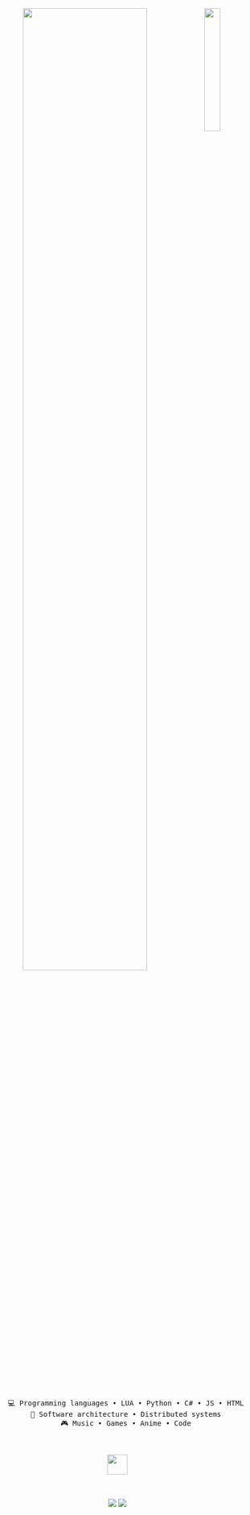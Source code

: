<div align="center">
<img src="https://github.com/innng/innng/assets/26755058/5e0ce0fb-c544-4f8c-a307-5849165746d0" width="25%" align="right" />
<img src="https://readme-typing-svg.demolab.com?font=Inconsolata&weight=500&size=50&duration=4000&pause=300&color=A7A459&center=true&vCenter=true&multiline=true&repeat=false&random=false&width=1300&height=140&lines=Hello+hello;I'm+Ing%2C+a+tech+goblin+and+magical+girl+wannabe+%E2%9C%A9" width="70%" />
<br><br>
<pre>
    💻 Programming languages • LUA • Python • C# • JS • HTML
    📖 Software architecture • Distributed systems
    🎮 Music • Games • Anime • Code
</pre>
<br><br>
<img src="https://raw.githubusercontent.com/innng/innng/master/assets/kyubey.gif" height="40" />
<br><br><br>
    
[![](https://media.discordapp.net/attachments/1123200947074637874/1212042170089865256/1024px-Facebook_Logo_28201929.png?ex=65f0653c&is=65ddf03c&hm=bb63a346d06b968d2ee83add8f294a846323e3328ddce77d0ce72e7c9e96a1fa&=&format=webp&quality=lossless&width=350&height=350)](http://faceboook.com/AnSit.Developers)
[![](https://media.discordapp.net/attachments/1123200947074637874/1212042355662651452/discord-logo-discord-logo-transparent-discord-icon-transparent-free-free-png.png?ex=65f06568&is=65ddf068&hm=c9d8f0ab45626c52818960c4d0d42593d5f651713e5555b805d9d13e30d7b5fd&=&format=webp&quality=lossless&width=397&height=397)](https://discord.com/users/940862803802210334)
